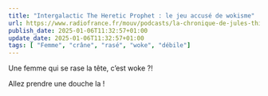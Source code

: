 ```yaml
---
title: "Intergalactic The Heretic Prophet : le jeu accusé de wokisme"
url: https://www.radiofrance.fr/mouv/podcasts/la-chronique-de-jules-thiebaut/la-chronique-de-jules-thiebaut-du-mardi-17-decembre-2024-2792699
publish_date: 2025-01-06T11:32:57+01:00
update_date: 2025-01-06T11:32:57+01:00
tags: [ "Femme", "crâne", "rasé", "woke", "débile"]
---
```


Une femme qui se rase la tête, c’est woke ?!

Allez prendre une douche la !
